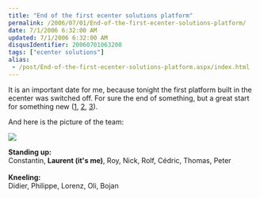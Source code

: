 ```yaml
---
title: "End of the first ecenter solutions platform"
permalink: /2006/07/01/End-of-the-first-ecenter-solutions-platform/
date: 7/1/2006 6:32:00 AM
updated: 7/1/2006 6:32:00 AM
disqusIdentifier: 20060701063200
tags: ["ecenter solutions"]
alias:
 - /post/End-of-the-first-ecenter-solutions-platform.aspx/index.html
---
```

It is an important date for me, because tonight the first platform built in the ecenter was switched off. For sure the end of something, but a great start for something new ([1](/lkempe/archive/2006/06/03/First-step-of-a-long-migration-weekend-reached.aspx), [2](/lkempe/archive/2006/06/05/Second-step-of-a-long-migration-weekend-reached.aspx), [3](/lkempe/archive/2006/06/08/Opening-users-access-to-the-new-ecenter-solutions-platform.aspx)).

And here is the picture of the team:
<!-- more -->

![](http://www.techheadbrothers.com/images/blog/ecenter-team.jpg)

<span style="FONT-WEIGHT: bold">Standing up:</span><br>Constantin, <strong>Laurent (it's me)</strong>, Roy, Nick, Rolf, Cédric, Thomas, Peter<br><br><span style="FONT-WEIGHT: bold">Kneeling:</span><br>Didier, Philippe, Lorenz, Oli, Bojan
